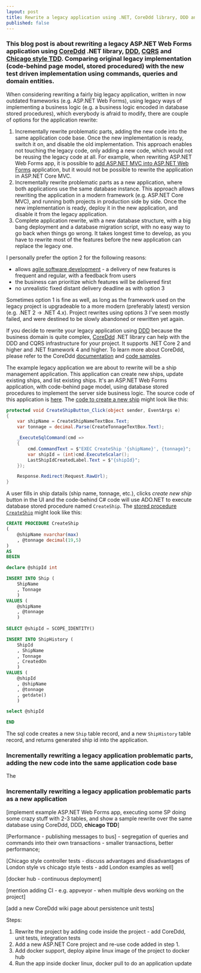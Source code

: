 ```yaml
---
layout: post
title: Rewrite a legacy application using .NET, CoreDdd library, DDD and TDD
published: false
---
```

### This blog post is about rewriting a legacy ASP.NET Web Forms application using [CoreDdd](https://github.com/xhafan/coreddd/wiki) .NET library, [DDD](https://stackoverflow.com/questions/1222392/can-someone-explain-domain-driven-design-ddd-in-plain-english-please), [CQRS](https://martinfowler.com/bliki/CQRS.html) and [Chicago style TDD](https://softwareengineering.stackexchange.com/questions/123627/what-are-the-london-and-chicago-schools-of-tdd). Comparing original legacy implementation (code-behind page model, stored procedured) with the new test driven implementation using commands, queries and domain entities.

When considering rewriting a fairly big legacy application, written in now outdated frameworks (e.g. ASP.NET Web Forms), using legacy ways of implementing a business logic (e.g. a business logic encoded in database stored procedures), which everybody is afraid to modify, there are couple of options for the application rewrite:

1. Incrementally rewrite problematic parts, adding the new code into the same application code base. Once the new implementation is ready, switch it on, and disable the old implementation. This approach enables not touching the legacy code, only adding a new code, which would not be reusing the legacy code at all. For example, when rewriting ASP.NET Web Forms app, it is possible to [add ASP.NET MVC into ASP.NET Web Forms](https://stackoverflow.com/questions/2203411/combine-asp-net-mvc-with-webforms) application, but it would not be possible to rewrite the application in ASP.NET Core MVC.
2. Incrementally rewrite problematic parts as a new application, where both applications use the same database instance. This approach allows rewriting the application in a modern framework (e.g. ASP.NET Core MVC), and running both projects in production side by side. Once the new implementation is ready, deploy it in the new application, and disable it from the legacy application. 
3. Complete application rewrite, with a new database structure, with a big bang deployment and a database migration script, with no easy way to go back when things go wrong. It takes longest time to develop, as you have to rewrite most of the features before the new application can replace the legacy one.

I personally prefer the option 2 for the following reasons:

- allows [agile software development](https://en.wikipedia.org/wiki/Agile_software_development) - a delivery of new features is frequent and regular, with a feedback from users
- the business can prioritize which features will be delivered first 
- no unrealistic fixed distant delivery deadline as with option 3

Sometimes option 1 is fine as well, as long as the framework used on the legacy project is upgradeable to a more modern (preferably latest) version (e.g. .NET 2 -> .NET 4.x). Project rewrites using options 3 I've seen mostly failed, and were destined to be slowly abandoned or rewritten yet again.

If you decide to rewrite your legacy application using [DDD](https://stackoverflow.com/questions/1222392/can-someone-explain-domain-driven-design-ddd-in-plain-english-please) because the business domain is quite complex, [CoreDdd](https://github.com/xhafan/coreddd/wiki) .NET library can help with the DDD and CQRS infrastructure for your project. It supports .NET Core 2 and higher and .NET framework 4 and higher. To learn more about CoreDdd, please refer to the CoreDdd  [documentation](https://github.com/xhafan/coreddd/wiki) and [code samples](https://github.com/xhafan/coreddd-sample).

The example legacy application we are about to rewrite will be a ship management application. This application can create new ships, update existing ships, and list existing ships. It's an ASP.NET Web Forms application, with code-behind page model, using database stored procedures to implement the server side business logic. The source code of this application is [here](https://github.com/xhafan/legacy-to-coreddd/tree/master/src/LegacyWebFormsApp). The [code to create a new ship](https://github.com/xhafan/legacy-to-coreddd/blob/master/src/LegacyWebFormsApp/ManageShipsWebFormsAdoNet.aspx.cs#L18) might look like this:

```c#
protected void CreateShipButton_Click(object sender, EventArgs e)
{
    var shipName = CreateShipNameTextBox.Text;
    var tonnage = decimal.Parse(CreateTonnageTextBox.Text);

    _ExecuteSqlCommand(cmd =>
    {
        cmd.CommandText = $"EXEC CreateShip '{shipName}', {tonnage}";
        var shipId = (int)cmd.ExecuteScalar();
        LastShipIdCreatedLabel.Text = $"{shipId}";
    });

    Response.Redirect(Request.RawUrl);
}
```
A user fills in ship datails (ship name, tonnage, etc.), clicks *create new ship* button in the UI and the code-behind C# code will use ADO.NET to execute database stored procedure named `CreateShip`. The [stored procedure `CreateShip`](https://github.com/xhafan/legacy-to-coreddd/blob/master/src/DatabaseScripts/ReRunnableScripts/01-StoredProcedures/0010-CreateShip.sql#L5) might look like this:

```sql
CREATE PROCEDURE CreateShip
(
    @shipName nvarchar(max)
    , @tonnage decimal(19,5)
)
AS
BEGIN

declare @shipId int

INSERT INTO Ship (
	ShipName
	, Tonnage
	)
VALUES (
	@shipName
	, @tonnage
	)
	
SELECT @shipId = SCOPE_IDENTITY()

INSERT INTO ShipHistory (
	ShipId
	, ShipName
	, Tonnage
	, CreatedOn
	)
VALUES (
    @shipId
	, @shipName
	, @tonnage
	, getdate()
	)

select @shipId

END
``` 
The sql code creates a new `Ship` table record, and a new `ShipHistory` table record, and returns generated ship id into the application.

### Incrementally rewriting a legacy application problematic parts, adding the new code into the same application code base

The 

### Incrementally rewriting a legacy application problematic parts as a new application

[implement example ASP.NET Web Forms app, executing some SP doing some crazy stuff with 2-3 tables, and show a sample rewrite over the same database using CoreDdd, DDD, **chicago TDD**] 

[Performance - publishing messages to bus] - segregation of queries and commands into their own transactions - smaller transactions, better performance;

[Chicago style controller tests - discuss advantages and disadvantages of London style vs chicago style tests - add London examples as well] 
   
[docker hub - continuous deployment]

[mention adding CI - e.g. appveyor - when multiple devs working on the project]

[add a new CoreDdd wiki page about persistence unit tests]

Steps:
1. Rewrite the project by adding code inside the project - add CoreDdd, unit tests, integration tests
2. Add a new ASP.NET Core project and re-use code added in step 1.
3. Add docker support, deploy alpine linux image of the project to docker hub
4. Run the app inside docker linux, docker pull to do an application update   